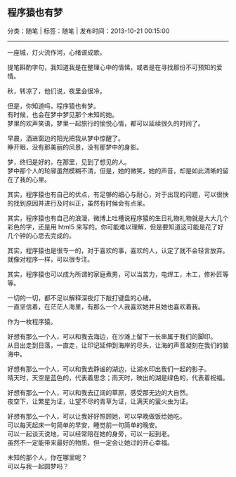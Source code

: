 ## 程序猿也有梦

分类：随笔 | 标签：随笔 | 发布时间：2013-10-21 00:15:00

___

一座城，灯火流作河，心绪谱成歌。

提笔斟酌字句，我知道我是在整理心中的情愫，或者是在寻找那份不可预知的爱情。

秋，转凉了，他们说，夜里会很冷。

但是，你知道吗，程序猿也有梦。  
有时候，也会在梦中梦见那个未知的她。  
梦里的欢声笑语，梦里一起旅行的愉悦心情，都可以延续很久的时间了。

早晨，洒进窗边的阳光把我从梦中惊醒了。  
睁开眼，没有那美丽的风景，没有那梦中的身影。

梦，终归是好的，在那里，见到了想见的人。  
梦中那个人的轮廓虽然模糊不清，但是，她的微笑，她的声音，却是如此清晰的留在了我的心里。

其实，程序猿也有自己的优点，有足够的细心与耐心，对于出现的问题，可以很快的找到原因并进行及时纠正，虽然有时候会有点呆。

其实，程序猿也有自己的浪漫，微博上吐槽说程序猿的生日礼物礼物就是大大几个彩色的字，还是用 html5 来写的。你可能难以理解，但是要知道这可能是花了好几个钟的心思去完成的。

其实，程序猿也是很专一的，对于喜欢的事，喜欢的人，认定了就不会轻言放弃。就像对程序一样，可以很专注。

其实，程序猿也可以成为所谓的家庭煮男，可以当苦力，电焊工，木工，修补匠等等。

一切的一切，都不足以解释深夜灯下敲打键盘的心绪。  
一直坚信着，在茫茫人海里，有那么一个人我喜欢她并且她也喜欢着我。

作为一枚程序猿。

好想有那么一个人，可以和我去海边，在沙滩上留下一长串属于我们的脚印。  
从日出走到日落，一直走，让印记延伸到海岸的尽头，让海的声音凝刻在我们的脑海中。

好想有那么一个人，可以和我去静谧的湖边，让湖水印出我们一起的影子。  
晴天时，天空是蓝色的，代表着思念；雨天时，映出的湖是绿色的，代表着祝福。

好想有那么一个人，可以和我去辽阔的草原，感受那无边的大自然。  
夜空下，让繁星为证，让望不尽的青草为证，让满天的萤火虫为证。

好想有那么一个人，可以让我好好照顾她，可以早晚做饭给她吃。  
可以每天起床一句简单的早安，睡觉前一句简单的晚安。  
可以一起谈天说地，可以经常陪在她的身旁，可以一起到老。  
虽然不一定能带来最好的物质，但一定会让她过的开心幸福。

未知的那个人，你在哪里呢？  
可以与我一起圆梦吗？